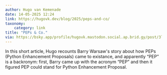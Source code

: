 ```yaml
---
author: Hugo van Kemenade
date: 14-05-2025 12:24
link: https://hugovk.dev/blog/2025/peps-and-co/
taxonomy:
    category: link
title: "PEPs & Co."
via: https://bsky.app/profile/hugovk.mastodon.social.ap.brid.gy/post/3lp5f3jrb3z32
---
```


In this short article, Hugo recounts Barry Warsaw's story about how PEPs (Python Enhancement Proposals) came to existance, and apparently “PEP” is a backronym: first, Barry came up with the acronym “PEP” and then it figured PEP could stand for Python Enhancement Proposal.

